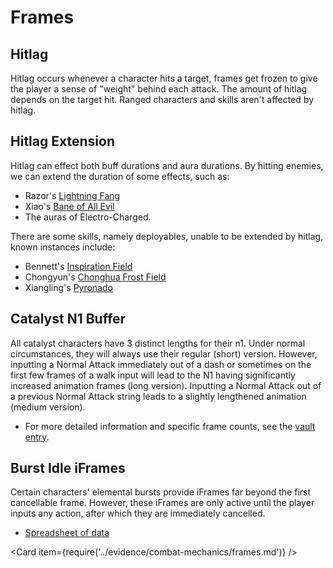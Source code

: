 # Frames

## Hitlag

Hitlag occurs whenever a character hits a target, frames get frozen to give the player a sense of "weight" behind each attack. The amount of hitlag depends on the target hit. Ranged characters and skills aren't affected by hitlag.  

## Hitlag Extension

Hitlag can effect both buff durations and aura durations. By hitting enemies, we can extend the duration of some effects, such as:

* Razor's [Lightning Fang](../characters/electro/razor.md\#attacks)
* Xiao's [Bane of All Evil](../characters/anemo/xiao.md\#attacks)
* The auras of Electro-Charged.

There are some skills, namely deployables, unable to be extended by hitlag, known instances include:

* Bennett's [Inspiration Field](../characters/pyro/bennett.md\#attacks)
* Chongyun's [Chonghua Frost Field](../characters/cryo/chongyun.md\#attacks)
* Xiangling's [Pyronado](../characters/pyro/xiangling.md\#attacks)

## Catalyst N1 Buffer

All catalyst characters have 3 distinct lengths for their n1. Under normal circumstances, they will always use their regular (short) version. However, inputting a Normal Attack immediately out of a dash or sometimes on the first few frames of a walk input will lead to the N1 having significantly increased animation frames (long version). Inputting a Normal Attack out of a previous Normal Attack string leads to a slightly lengthened animation (medium version). 
* For more detailed information and specific frame counts, see the [vault entry](../evidence/combat-mechanics/frames.md\#catalyst-n1-buffer).

## Burst Idle iFrames

Certain characters' elemental bursts provide iFrames far beyond the first cancellable frame. However, these iFrames are only active until the player inputs any action, after which they are immediately cancelled.  
* [Spreadsheet of data](https://docs.google.com/spreadsheets/d/13vaZDoydPxFwy3Z0Sq8gMuuVVauE6rQWI3CivfquHaw/edit?usp=sharing)

<Card item={require('../evidence/combat-mechanics/frames.md')} />
